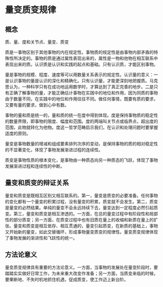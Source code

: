 # 量变质变规律

## 概念

质、量、度和关节点、量变、质变

质是一事物区别于其他事物的内在规定性。事物质的规定性是由事物内部矛盾的特殊性所决定的。事物的质是通过属性表现出来的，属性是一物和他物在相互联系中表现出来的质。认识质是认识和实践的起点和基础。只有认识质，才能区别事物。

量是事物的规模、程度、速度等可以用数量关系表示的规定性。认识量的意义：一是认识事物的量是认识的深化和精确化。只有认识量，才能更深刻地把握质。马克思认为，一种科学只有在成功地运用数学时，才算达到了真正完善的地步。二是只有正确了解事物的量，才能正确估计事物在实践中的地位和作用，因为同质的事物由于数量不同，在实践中的地位和作用往往不同。做任何事情，既要有质的要求，又要有量的要求，做到心中有数。

事物的量和质是统一的，量和质的统一在度中得到体现。度是保持事物质的稳定性的数量界限，即事物的限度、幅度和范围。度的两端叫关节点或临界点，超出度的范围，此物就转化为他物。度这一哲学范畴启示我们，在认识和处理问题时要掌握适度的原则。

量变是事物数量的增减和组成要素排列次序的变动，是保持事物的质的相对稳定性的不显著变化，体现了事物发展渐进过程的连续性。

质变是事物性质的根本变化，是事物由一种质态向另一种质态的飞跃，体现了事物发展渐进过程和连续性的中断。

## 量变和质变的辩证关系

量变和质变是既相互区别又相互联系的。第一，量变是质变的必要准备。任何事物的变化都有一个量变的积累过程，没有量变的积累，质变就不会发生。第二，质变是量变的必然结果。单纯的量变不会永远持续下去，量变达到一定程度必然引起质变。第三，量变和质变是相互渗透的。一方面，在总的量变过程中有阶段性和局部性的部分质变；另一方面，在质变过程中也有旧质在量上的收缩和新质在量上的扩张。量变和质变是相互依存、相互贯通的，量变引起质变，在新质的基础上，事物又开始新的量变，如此交替循环，形成事物量变质变的规律性。量变质变规律体现了事物发展的渐进性和飞跃性的统一。

## 方法论意义

量变质变规律具有重要的方法论意义。一方面，当事物的发展处在量变阶段时，要踏踏实实做好日常工作，为未来重大改变作准备；另一方面，当质变来临的时候，要果断地、不失时机地抓住机遇，促成质变，使工作迈上新台阶。
